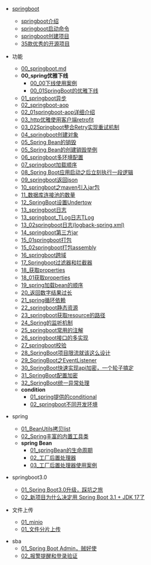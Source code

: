 - [springboot](springboot/README.md)
  - [springboot介绍](springboot/springboot介绍.md)
  - [springboot启动命令](springboot/springboot启动命令.md)
  - [springboot创建项目](springboot/start.md)
  - [35款优秀的开源项目](springboot/35款优秀的开源项目.md)

- 功能
  - [00_springboot.md](springboot/功能/00springboot.md)
  - **00_spring优雅下线**
    - [00_00下线使用案例](springboot/功能/00_01SpringBoot的优雅下线使用.md)
    - [00_01SpringBoot的优雅下线](springboot/功能/00_01SpringBoot的优雅下线.md)
  - [01_springboot异步](springboot/功能/01springboot异步.md)
  - [02_springboot-aop](springboot/功能/02aop.md)
  - [02_01springboot-aop详细介绍](springboot/功能/02_01springboot-aop详细介绍.md)
  - [03_http优雅使用客户端retrofit](springboot/功能/03http客户端retrofit.md)
  - [03_02Springboot整合Retry实现重试机制](springboot/功能/03_02Springboot整合Retry实现重试机制.md)
  - [04_springboot创建对象](springboot/功能/04springboot对象.md)
  - [05_Spring Bean的销毁](springboot/功能/05Spring_Bean的销毁.md)
  - [05_Spring Bean的创建销毁举例](springboot/功能/05Spring_Bean的创建销毁举例.md)
  - [06_springboot多环境配置](springboot/功能/06springboot多环境配置.md)
  - [07_springboot加载顺序](springboot/功能/07springboot加载顺序.md)
  - [08_Spring Boot应用启动之后立刻执行一段逻辑](springboot/功能/08Springboot应用启动之后立刻执行一段逻辑.md)
  - [09_springboot返回json](springboot/功能/09springboot返回json.md)
  - [10_springboot之maven引入jar包](springboot/功能/10.springboot之maven引入jar包.md)
  - [11_数据库连接池的数量](springboot/功能/11数据库连接池的数量.md)
  - [12_SpringBoot设置Undertow](springboot/功能/12SpringBoot设置Undertow.md)
  - [13_springboot日志](springboot/功能/13日志.md)
  - [13_springboot_TLog日志TLog](springboot/功能/13_springboot_TLog日志TLog.md)
  - [13_02springboot日志(logback-spring.xml)](springboot/功能/13日志_logback-spring.md)
  - [14_springboot第三方jar](springboot/功能/14.springboot第三方jar.md)
  - [15_01springboot打包](springboot/功能/15springboot打包.md)
  - [15_02springboot打包assembly](springboot/功能/15_02springboot打包assembly.md)
  - [16_springboot跨域](springboot/功能/16springboot跨域.md)
  - [17_Springboot过滤器和拦截器](springboot/功能/17Springboot过滤器和拦截器.md)
  - [18_获取properties](springboot/功能/18获取properties.md)
  - [18_01获取properties](springboot/功能/18_01获取properties.md)
  - [19_spring加载bean的顺序](springboot/功能/19spring加载bean的顺序.md)
  - [20_返回数字结果过长](springboot/功能/20返回数字结果过长.md)
  - [21_spring循环依赖](springboot/功能/21spring循环依赖.md)
  - [22_springboot静态资源](springboot/功能/22_springboot静态资源.md)
  - [23_springboot获取resource的路径](springboot/功能/23_springboot获取resource的路径.md)
  - [24_Spring的监听机制](springboot/功能/24Spring的监听机制.md) 
  - [25_springboot常用的注解](springboot/功能/25springboot常用的注解.md) 
  - [26_springboot接口的多实现](springboot/功能/26接口的多实现.md) 
  - [27_springboot校验](springboot/功能/27springboot校验.md) 
  - [28_SpringBoot项目限流就该这么设计](springboot/功能/28SpringBoot项目限流就该这么设计.md) 
  - [29_SpringBoot之EventListener](springboot/功能/29_SpringBoot之EventListener.md) 
  - [30_SpringBoot快速实现api加密，一个轮子搞定](springboot/功能/30_api加密.md) 
  - [31_SpringBoot配置加密](springboot/功能/31_SpringBoot配置加密.md) 
  - [32_SpringBoot统一异常处理](springboot/功能/32_SpringBoot统一异常处理.md) 
  - **condition**
    - [01_spring提供的conditional](springboot/condition/01spring提供的conditional.md)
    - [02_springboot不同开发环境](springboot/condition/02.springboot不同环境.md)

- spring
  - [01_BeanUtils拷贝list](springboot/spring/01_BeanUtils拷贝list.md)
  - [02_Spring丰富的内置工具类](springboot/spring/02_Spring丰富的内置工具类.md)
  - **spring Bean**
    - [01_springBean的生命周期](springboot/spring/bean/01_SpringBean的生命周期.md)
    - [02_工厂后置处理器](springboot/spring/bean/02_工厂后置处理器.md)
    - [03_工厂后置处理器使用案例](springboot/spring/bean/03_工厂后置处理器使用案例.md)
- springboot3.0
  - [01_Spring Boot3.0升级，踩坑之旅](springboot/springboot3/01springboot3踩坑.md)
  - [02_新项目为什么决定用 Spring Boot 3.1 + JDK 17了](springboot/springboot3/02springboot3升级功能.md)



- 文件上传
  - [01_minio](springboot/文件上传/01minio.md)
  - [01_文件分片上传](springboot/文件上传/02文件分片上传.md)



[comment]: <> "sba笔记需要完善"
- sba
  - [01_Spring Boot Admin，贼好使](springboot/sba/Spring_Boot_Admin.md)
  - [02_报警提醒和登录验证](springboot/sba/报警提醒和登录验证功能实现.md)


